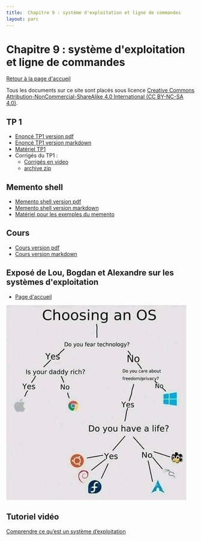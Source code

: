```yaml
---
title:  Chapitre 9 : système d'exploitation et ligne de commandes
layout: parc
---
```




# Chapitre 9 : système d'exploitation et ligne de commandes

[Retour à la page d'accueil](https://parc-nsi.github.io/premiere-nsi/index.html)

Tous les documents sur ce site sont   placés sous licence [Creative Commons Attribution-NonCommercial-ShareAlike 4.0 International (CC BY-NC-SA 4.0)](https://creativecommons.org/licenses/by-nc-sa/4.0/).


## TP 1

* [Enoncé TP1 version pdf](chapitre9/TP1/NSI-TP1-systeme-2020-.pdf)
* [Enoncé TP1 version markdown](chapitre9/TP1/NSI-TP1-systeme-2020-git.md)
* [Matériel TP1](chapitre9/TP1/materiel/sandbox.zip)
* Corrigés du TP1 :
  * [Corrigés en video](https://tube.ac-lyon.fr/videos/watch/playlist/273385c8-9e8e-464a-9662-12577455cb9a?videoId=70d46929-8772-4882-a606-ac7f9949f066)
  * [archive zip](chapitre9/TP1/corrige.zip)
  
## Memento shell

* [Memento shell version pdf](chapitre9/memento-shell/memento-shell-.pdf)
* [Memento shell version markdown](chapitre9/memento-shell/memento-shell-git.md)
* [Matériel  pour les exemples du memento](chapitre9/memento-shell/sandbox.zip)


## Cours 

* [Cours version pdf](chapitre9/cours-systeme/systeme-cours-.pdf)
* [Cours version markdown](chapitre9/cours-systeme/systeme-cours-git.md)


## Exposé de Lou, Bogdan et Alexandre sur les systèmes d'exploitation

* [Page d'accueil](chapitre9/ProjetHTML_LouAlexandreBogdan/Premiere_page.html)


![Comment choisir son OS ?](chapitre9/cours-systeme/choix-os.jpg)


## Tutoriel vidéo 

[Comprendre ce qu’est un système d’exploitation](https://youtu.be/SpCP2oaCx8A)
